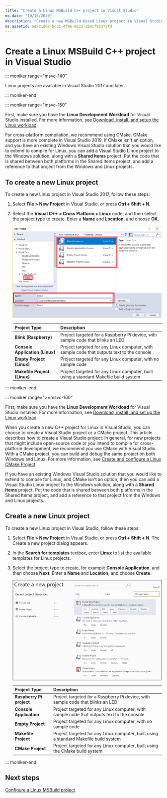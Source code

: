 ```yaml
---
title: "Create a Linux MSBuild C++ project in Visual Studio"
ms.date: "10/15/2020"
description: "Create a new MSBuild-based Linux project in Visual Studio."
ms.assetid: 5d7c1d67-bc31-4f96-8622-2b4cf91372fd
---
```

# Create a Linux MSBuild C++ project in Visual Studio

::: moniker range="msvc-140"

Linux projects are available in Visual Studio 2017 and later.

::: moniker-end

::: moniker range="msvc-150"

First, make sure you have the **Linux Development Workload** for Visual Studio installed. For more information, see [Download, install, and setup the Linux workload](download-install-and-setup-the-linux-development-workload.md).

For cross-platform compilation, we recommend using CMake. CMake support is more complete in Visual Studio 2019. If CMake isn't an option, and you have an existing Windows Visual Studio solution that you would like to extend to compile for Linux, you can add a Visual Studio Linux project to the Windows solution, along with a **Shared Items** project. Put the code that is shared between both platforms in the Shared Items project, and add a reference to that project from the Windows and Linux projects.

## To create a new Linux project

To create a new Linux project in Visual Studio 2017, follow these steps:

1. Select **File > New Project** in Visual Studio, or press **Ctrl + Shift + N**.
1. Select the **Visual C++ > Cross Platform > Linux** node, and then select the project type to create. Enter a **Name** and **Location**, and choose **OK**.

   ![Screenshot showing the New Project dialog box with Visual C plus plus > Cross Platform > Linux selected, all of the project types called out, and the Name and Location text boxes also called out.](media/newproject.png)

   | Project Type | Description |
   | ------------ | --- |
   | **Blink (Raspberry)** | Project targeted for a Raspberry Pi device, with sample code that blinks an LED |
   | **Console Application (Linux)** | Project targeted for any Linux computer, with sample code that outputs text to the console |
   | **Empty Project (Linux)** | Project targeted for any Linux computer, with no sample code |
   | **Makefile Project (Linux)** | Project targeted for any Linux computer, built using a standard Makefile build system |

::: moniker-end

::: moniker range=">=msvc-160"

First, make sure you have the **Linux Development Workload** for Visual Studio installed. For more information, see [Download, install, and set up the Linux workload](download-install-and-setup-the-linux-development-workload.md).

When you create a new C++ project for Linux in Visual Studio, you can choose to create a Visual Studio project or a CMake project. This article describes how to create a Visual Studio project. In general, for new projects that might include open-source code or you intend to compile for cross-platform development, we recommend you use CMake with Visual Studio. With a CMake project, you can build and debug the same project on both Windows and Linux. For more information, see [Create and configure a Linux CMake Project](cmake-linux-project.md).

If you have an existing Windows Visual Studio solution that you would like to extend to compile for Linux, and CMake isn't an option, then you can add a Visual Studio Linux project to the Windows solution, along with a **Shared Items** project. Put the code that is shared between both platforms in the Shared Items project, and add a reference to that project from the Windows and Linux projects.

## Create a new Linux project

To create a new Linux project in Visual Studio, follow these steps:

1. Select **File > New Project** in Visual Studio, or press **Ctrl + Shift + N**. The Create a new project dialog appears.
1. In the **Search for templates** textbox, enter **Linux** to list the available templates for Linux projects.
1. Select the project type to create, for example **Console Application**, and then choose **Next**. Enter a **Name** and **Location**, and choose **Create**.

   ![Screenshot of the new project dialog box with the language drop-down set to C++ and the platform drop-down set to Linux.](media/newproject-vs2019.png)

   | Project Type | Description |
   | ------------ | --- |
   | **Raspberry Pi project** | Project targeted for a Raspberry Pi device, with sample code that blinks an LED |
   | **Console Application** | Project targeted for any Linux computer, with sample code that outputs text to the console |
   | **Empty Project** | Project targeted for any Linux computer, with no sample code |
   | **Makefile Project** | Project targeted for any Linux computer, built using a standard Makefile build system |
   | **CMake Project** | Project targeted for any Linux computer, built using the CMake build system |

::: moniker-end

## Next steps

[Configure a Linux MSBuild project](configure-a-linux-project.md)
